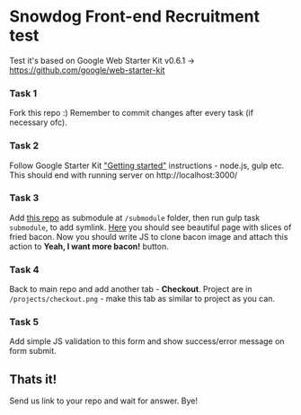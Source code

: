 # Snowdog Front-end Recruitment test

Test it's based on Google Web Starter Kit v0.6.1 -> https://github.com/google/web-starter-kit

### Task 1
Fork this repo :) Remember to commit changes after every task (if necessary ofc).

### Task 2
Follow Google Starter Kit ["Getting started"](https://developers.google.com/web/fundamentals/getting-started/web-starter-kit/?hl=en) instructions - node.js, gulp etc. This should end with running server on http://localhost:3000/

### Task 3
Add [this repo](https://github.com/SnowdogApps/front-end-recruitment-test-submodule) as submodule at `/submodule` folder, then run gulp task `submodule`, to add symlink. [Here](http://localhost:3000/submodule.html) you should see beautiful page with slices of fried bacon. Now you should write JS to clone bacon image and attach this action to **Yeah, I want more bacon!** button.

### Task 4
Back to main repo and add another tab - **Checkout**. Project are in `/projects/checkout.png` - make this tab as similar to project as you can.

### Task 5
Add simple JS validation to this form and show success/error message on form submit.


## Thats it!
Send us link to your repo and wait for answer. Bye!
